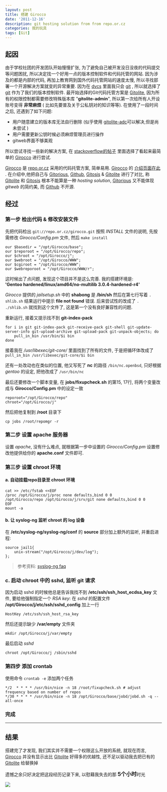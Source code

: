 ```yaml
---
layout: post
title: 搭建 Girocco
date: '2011-12-16'
description: git hosting solution from from repo.or.cz
categories: 我的玩具
tags: [Git]
---
```

[1]: http://en.wikipedia.org/wiki/Distributed_Version_Control_System
[2]: http://www.worldhello.net/2011/11/30/05-gitolite-adc.html
[3]: http://stackoverflow.com/questions/438163/whats-the-best-web-interface-for-git-repositories "What's the best Web interface for Git repositories?"
[4]: http://repo.or.cz/w/girocco.git/blob/HEAD:/README
[5]: http://www.campin.net/syslog-ng/faq.html#chroot
[git]: http://git-scm.com/
[Gitolite]: http://www.ossxp.com/doc/git/gitolite.html
[Girocco]: http://repo.or.cz/w/girocco.git/
[repo.or.cz]: http://repo.or.cz/
[Gitorious]: http://gitorious.org/
[Github]: https://github.com
[Gitosis]: http://progit.org/book/zh/ch4-7.html

## 起因

由于学校社团的开发团队开始慢慢扩张, 
为了避免自己被开发没日没夜的代码提交等问题困扰, 
所以决定找一个好用一点的版本控制软件和代码托管的网站. 
因为涉及的都是内部的代码, 再加上教育网到国外代码托管网站的速度太慢, 
所以寻找部署一个开源解决方案就变的异常重要. 
因为在 [dvcs][1] 里面我只会 [git][] , 
所以就选择了 [git][] 作为了我们的版本控制软件. 
最开始选择的Git代码托管方案是 [Gitolite][], 
因为所有的权限控制都需要修改特殊版本库 "__gitolite-admin__",
所以第一次给所有人开设账号变得 __非常麻烦__
( 比如先要普及关于公私钥对的知识等等). 
在使用了一段时间之后, 还遇到了如下问题:


* 用户随意建立的版本库无法自行删除 (似乎使用 [gitolite-adc][2]可以解决,但是尚未尝试 )
* 用户需要更新公钥时候必须麻烦管理员进行操作
* gitweb界面不够美观

所以尝试寻找一些新的解决方案, 在 [stackoverflow的帖子][3]
里面选择了看起来最简单的 [Girocco][] 进行尝试.

[Girocco][] 是 [repo.or.cz][] 采用的代码托管方案, 简单易用.
[Girocco][] 的 [介绍页面在此][4] . 在介绍中,他把自己与 [Gitorious][], [Github][], [Gitosis][] & [Gitolite][] 进行了对比, 称 [Gitolite][] 和 [Gitosis][] 根本不能算是一种 _hosting solution_, [Gitorious][] 又不能体现 _gitweb_ 的简约美, 而 [Github][] 不开源.

## 经过

### 第一步 检出代码 & 修改安装文件 

先把代码检出 `git://repo.or.cz/girocco.git` 按照 _INSTALL_ 文件的说明, 先按需修改 _Girocco/Config.pm_ 文件, 然后 `make install`

	our $basedir = "/opt/Girocco/base";
	our $reporoot = "/opt/Girocco/repo";
	our $chroot = "/opt/Girocco/j";
	our $webroot = "/opt/Girocco/WWW";
	our $cgiroot = "/opt/Girocco/WWW";
	our $webreporoot = "/opt/Girocco/WWW/r";

这时候出了点问题, 发现这个项目并不是这么完善. 我的搭建环境是:  
__'Gentoo hardened/linux/amd64/no-multilib 3.0.4-hardened-r4'__

_Girocco_ 提供的 _jailsetup.sh_ 中的 __shabong__ 是 __/bin/sh__ 然后在第七行写着 `. shlib.sh` 结果运行中提示 __file not found__ 错误. 后来尝试性的改成了 `. ./shlib.sh` 就找到这个文件了, 这是第一个没有良好兼容性的问题.

重新运行, 接着又提示找不到 __git-index-pack__

	for i in git git-index-pack git-receive-pack git-shell git-update-server-info git-upload-archive git-upload-pack git-unpack-objects; do
	    pull_in_bin /usr/bin/$i bin
	done

接着我在 _/usr/libexec/git-core/_ 里面找到了所有的文件, 于是把循环体改成了 `pull_in_bin /usr/libexec/git-core/$i bin`

还有一处改动也在类似的位置, 他又写死了 __nc__ 的路径 `/bin/nc.openbsd`, 只好根据 _gentoo_ 的设定, 把他改成了 `/usr/bin/nc`

最后还要修改一个脚本变量, 在 __jobs/fixupcheck.sh__ 的第15, 17行, 将两个变量改成与 __Girocco/Config.pm__ 中的设定一致

	reporoot="/opt/Girocco/repo"
	chroot="/opt/Girocco/j"

然后把他复制到 __/root__ 目录下

	cp jobs /root/repomgr -r

### 第二步 设置 apache 服务器

设置 _apache_, 没有什么难点, 就根据第一步中设置的 _Girocco/Config.pm_ 设置修改他提供给你的 __apache.conf__ 文件即可.

### 第三步 设置 chroot 环境

#### a. 自动挂载repo目录至 chroot 环境

	cat >> /etc/fstab <<EOF
	/proc /opt/Girocco/j/proc none defaults,bind 0 0
	/opt/Girocco/repo /opt/Girocco/j/srv/git none defaults,bind 0 0
	EOF
	mount -a

#### b. 让 syslog-ng 监听 chroot 的 log 设备

在 __/etc/syslog-ng/syslog-ng/conf__ 的 __source__ 部分加上额外的监听, 并重启进程:

	source jail1{
	    unix-stream("/opt/Girocco/j/dev/log");
	};

> 参考资料: [syslog-ng faq][5]

### c. 启动 chroot 中的 sshd, 监听 git 请求

因为启动 sshd 的时候他总是告诉我找不到 __/etc/ssh/ssh_host_ecdsa_key__ 文件, 要给他强制指定一个 _RSA key_: 在 _sshd_ 的配置文件 __/opt/Girocco/j/etc/ssh/sshd_config__ 加上一行

	HostKey /etc/ssh/ssh_host_rsa_key

然后还提示缺少 __/var/empty__ 文件夹

	mkdir /opt/Girocco/j/var/empty

最后启动 _sshd_

	chroot /opt/Girocco/j /sbin/sshd

### 第四步 添加 crontab

使用命令 `crontab -e` 添加两个任务

	*/2  * * * * /usr/bin/nice -n 18 /root/fixupcheck.sh # adjust frequency based on number of repos
	*/30 * * * * /usr/bin/nice -n 18 /opt/Girocco/base/jobd/jobd.sh -q --all-once

### 完成

---

## 结果

搭建完了才发现, 我们其实并不需要一个权限这么开放的系统, 就现在而言, [Girocco][] 并没有显示出比 [Gitolite][] 好得多的优越性, 还不足以驱动我去把已有的 [Gitolite][] 给替换掉

遗憾之余只好决定把这段经历记录下来, 以慰藉我失去的那 <big>__5个小时__</big>时光

[![]({{urls.media}}/girocco_crhan.jpeg)](http://www.flickr.com/photos/cncrhan/6572992149/)
